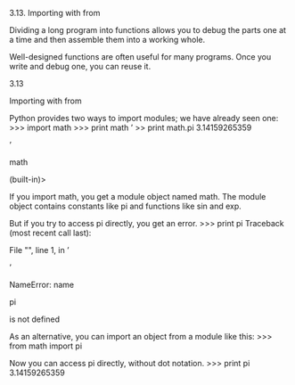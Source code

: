 3.13. Importing with from

Dividing a long program into functions allows you to debug the parts one at a time and then assemble them into a working whole.

Well-designed functions are often useful for many programs. Once you write and debug one, you can reuse it.

3.13

Importing with from

Python provides two ways to import modules; we have already seen one: >>> import math >>> print math ’ <module >>> print math.pi 3.14159265359

’

math

(built-in)>

If you import math, you get a module object named math. The module object contains constants like pi and functions like sin and exp.

But if you try to access pi directly, you get an error. >>> print pi Traceback (most recent call last):

File "<stdin>", line 1, in <module> ’

’

NameError: name

pi

is not defined

As an alternative, you can import an object from a module like this: >>> from math import pi

Now you can access pi directly, without dot notation. >>> print pi 3.14159265359